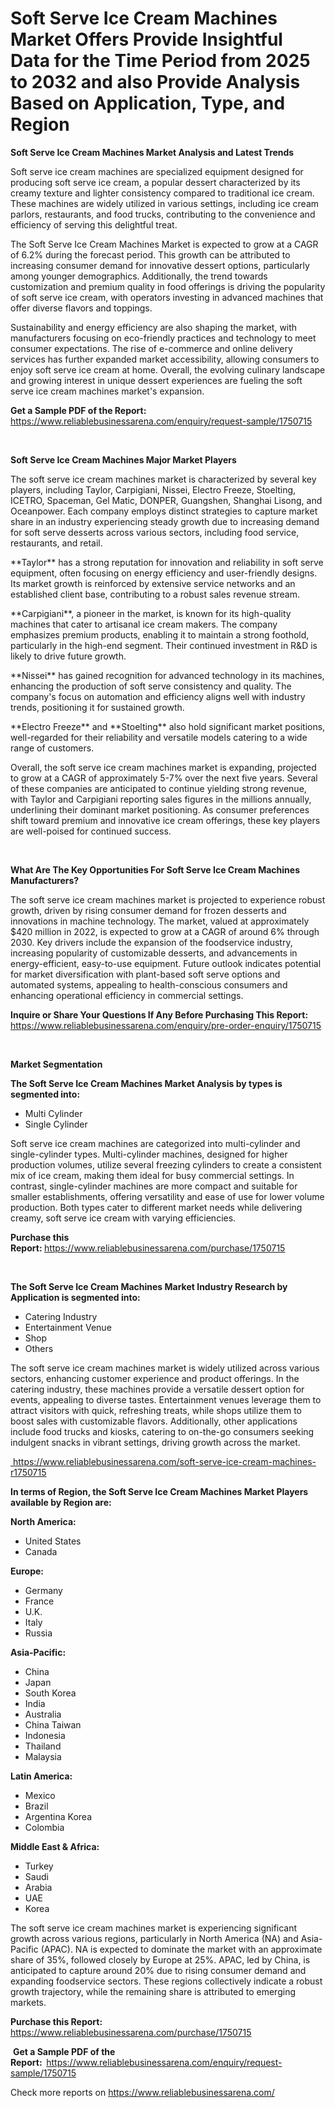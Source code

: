 <p><h1>Soft Serve Ice Cream Machines Market Offers Provide Insightful Data for the Time Period from 2025 to 2032 and also Provide Analysis Based on Application, Type, and Region</h1></p><p><strong>Soft Serve Ice Cream Machines Market Analysis and Latest Trends</strong></p>
<p><p>Soft serve ice cream machines are specialized equipment designed for producing soft serve ice cream, a popular dessert characterized by its creamy texture and lighter consistency compared to traditional ice cream. These machines are widely utilized in various settings, including ice cream parlors, restaurants, and food trucks, contributing to the convenience and efficiency of serving this delightful treat.</p><p>The Soft Serve Ice Cream Machines Market is expected to grow at a CAGR of 6.2% during the forecast period. This growth can be attributed to increasing consumer demand for innovative dessert options, particularly among younger demographics. Additionally, the trend towards customization and premium quality in food offerings is driving the popularity of soft serve ice cream, with operators investing in advanced machines that offer diverse flavors and toppings.</p><p>Sustainability and energy efficiency are also shaping the market, with manufacturers focusing on eco-friendly practices and technology to meet consumer expectations. The rise of e-commerce and online delivery services has further expanded market accessibility, allowing consumers to enjoy soft serve ice cream at home. Overall, the evolving culinary landscape and growing interest in unique dessert experiences are fueling the soft serve ice cream machines market's expansion.</p></p>
<p><strong>Get a Sample PDF of the Report:&nbsp;</strong> <a href="https://www.reliablebusinessarena.com/enquiry/request-sample/1750715?utm_campaign=1892&utm_medium=2&utm_source=Github&utm_content=ia&utm_term=19022025&utm_id=soft-serve-ice-cream-machines">https://www.reliablebusinessarena.com/enquiry/request-sample/1750715</a></p>
<p>&nbsp;</p>
<p><strong>Soft Serve Ice Cream Machines Major Market Players</strong></p>
<p><p>The soft serve ice cream machines market is characterized by several key players, including Taylor, Carpigiani, Nissei, Electro Freeze, Stoelting, ICETRO, Spaceman, Gel Matic, DONPER, Guangshen, Shanghai Lisong, and Oceanpower. Each company employs distinct strategies to capture market share in an industry experiencing steady growth due to increasing demand for soft serve desserts across various sectors, including food service, restaurants, and retail.</p><p>**Taylor** has a strong reputation for innovation and reliability in soft serve equipment, often focusing on energy efficiency and user-friendly designs. Its market growth is reinforced by extensive service networks and an established client base, contributing to a robust sales revenue stream.</p><p>**Carpigiani**, a pioneer in the market, is known for its high-quality machines that cater to artisanal ice cream makers. The company emphasizes premium products, enabling it to maintain a strong foothold, particularly in the high-end segment. Their continued investment in R&D is likely to drive future growth.</p><p>**Nissei** has gained recognition for advanced technology in its machines, enhancing the production of soft serve consistency and quality. The company's focus on automation and efficiency aligns well with industry trends, positioning it for sustained growth.</p><p>**Electro Freeze** and **Stoelting** also hold significant market positions, well-regarded for their reliability and versatile models catering to a wide range of customers.</p><p>Overall, the soft serve ice cream machines market is expanding, projected to grow at a CAGR of approximately 5-7% over the next five years. Several of these companies are anticipated to continue yielding strong revenue, with Taylor and Carpigiani reporting sales figures in the millions annually, underlining their dominant market positioning. As consumer preferences shift toward premium and innovative ice cream offerings, these key players are well-poised for continued success.</p></p>
<p>&nbsp;</p>
<p><strong>What Are The Key Opportunities For Soft Serve Ice Cream Machines Manufacturers?</strong></p>
<p><p>The soft serve ice cream machines market is projected to experience robust growth, driven by rising consumer demand for frozen desserts and innovations in machine technology. The market, valued at approximately $420 million in 2022, is expected to grow at a CAGR of around 6% through 2030. Key drivers include the expansion of the foodservice industry, increasing popularity of customizable desserts, and advancements in energy-efficient, easy-to-use equipment. Future outlook indicates potential for market diversification with plant-based soft serve options and automated systems, appealing to health-conscious consumers and enhancing operational efficiency in commercial settings.</p></p>
<p><strong>Inquire or Share Your Questions If Any Before Purchasing This Report:</strong> <a href="https://www.reliablebusinessarena.com/enquiry/pre-order-enquiry/1750715?utm_campaign=1892&utm_medium=2&utm_source=Github&utm_content=ia&utm_term=19022025&utm_id=soft-serve-ice-cream-machines">https://www.reliablebusinessarena.com/enquiry/pre-order-enquiry/1750715</a></p>
<p>&nbsp;</p>
<p><strong>Market Segmentation</strong></p>
<p><strong>The Soft Serve Ice Cream Machines Market Analysis by types is segmented into:</strong></p>
<p><ul><li>Multi Cylinder</li><li>Single Cylinder</li></ul></p>
<p><p>Soft serve ice cream machines are categorized into multi-cylinder and single-cylinder types. Multi-cylinder machines, designed for higher production volumes, utilize several freezing cylinders to create a consistent mix of ice cream, making them ideal for busy commercial settings. In contrast, single-cylinder machines are more compact and suitable for smaller establishments, offering versatility and ease of use for lower volume production. Both types cater to different market needs while delivering creamy, soft serve ice cream with varying efficiencies.</p></p>
<p><strong>Purchase this Report:&nbsp;</strong><a href="https://www.reliablebusinessarena.com/purchase/1750715?utm_campaign=1892&utm_medium=2&utm_source=Github&utm_content=ia&utm_term=19022025&utm_id=soft-serve-ice-cream-machines">https://www.reliablebusinessarena.com/purchase/1750715</a></p>
<p>&nbsp;</p>
<p><strong>The Soft Serve Ice Cream Machines Market Industry Research by Application is segmented into:</strong></p>
<p><ul><li>Catering Industry</li><li>Entertainment Venue</li><li>Shop</li><li>Others</li></ul></p>
<p><p>The soft serve ice cream machines market is widely utilized across various sectors, enhancing customer experience and product offerings. In the catering industry, these machines provide a versatile dessert option for events, appealing to diverse tastes. Entertainment venues leverage them to attract visitors with quick, refreshing treats, while shops utilize them to boost sales with customizable flavors. Additionally, other applications include food trucks and kiosks, catering to on-the-go consumers seeking indulgent snacks in vibrant settings, driving growth across the market.</p></p>
<p><a href="https://www.reliablebusinessarena.com/soft-serve-ice-cream-machines-r1750715?utm_campaign=1892&utm_medium=2&utm_source=Github&utm_content=ia&utm_term=19022025&utm_id=soft-serve-ice-cream-machines">&nbsp;https://www.reliablebusinessarena.com/soft-serve-ice-cream-machines-r1750715</a></p>
<p><strong>In terms of Region, the Soft Serve Ice Cream Machines Market Players available by Region are:</strong></p>
<p>
    <p> <strong> North America: </strong>
        <ul>
            <li>United States</li>
            <li>Canada</li>
        </ul>
        </p> 
    <p> <strong> Europe: </strong>
        <ul>
            <li>Germany</li>
            <li>France</li>
            <li>U.K.</li>
            <li>Italy</li>
            <li>Russia</li>
        </ul>
        </p> 
    <p> <strong> Asia-Pacific: </strong>
        <ul>
            <li>China</li>
            <li>Japan</li>
            <li>South Korea</li>
            <li>India</li>
            <li>Australia</li>
            <li>China Taiwan</li>
            <li>Indonesia</li>
            <li>Thailand</li>
            <li>Malaysia</li>
        </ul>
        </p> 
    <p> <strong> Latin America: </strong>
        <ul>
            <li>Mexico</li>
            <li>Brazil</li>
            <li>Argentina Korea</li>
            <li>Colombia</li>
        </ul>
        </p> 
    <p> <strong> Middle East & Africa: </strong>
        <ul>
            <li>Turkey</li>
            <li>Saudi</li>
            <li>Arabia</li>
            <li>UAE</li>
            <li>Korea</li>
        </ul>
    </p>
    </p>
<p><p>The soft serve ice cream machines market is experiencing significant growth across various regions, particularly in North America (NA) and Asia-Pacific (APAC). NA is expected to dominate the market with an approximate share of 35%, followed closely by Europe at 25%. APAC, led by China, is anticipated to capture around 20% due to rising consumer demand and expanding foodservice sectors. These regions collectively indicate a robust growth trajectory, while the remaining share is attributed to emerging markets.</p></p>
<p><strong>Purchase this Report: </strong><a href="https://www.reliablebusinessarena.com/purchase/1750715?utm_campaign=1892&utm_medium=2&utm_source=Github&utm_content=ia&utm_term=19022025&utm_id=soft-serve-ice-cream-machines">https://www.reliablebusinessarena.com/purchase/1750715</a></p>
<p>&nbsp;<strong>Get a Sample PDF of the Report:&nbsp;&nbsp;</strong><a href="https://www.reliablebusinessarena.com/enquiry/request-sample/1750715?utm_campaign=1892&utm_medium=2&utm_source=Github&utm_content=ia&utm_term=19022025&utm_id=soft-serve-ice-cream-machines">https://www.reliablebusinessarena.com/enquiry/request-sample/1750715</a></p>
<p><strong></strong></p>
<p>Check more reports on <a href="https://www.reliablebusinessarena.com/?utm_campaign=1892&utm_medium=2&utm_source=Github&utm_content=ia&utm_term=19022025&utm_id=soft-serve-ice-cream-machines">https://www.reliablebusinessarena.com/</a></p>